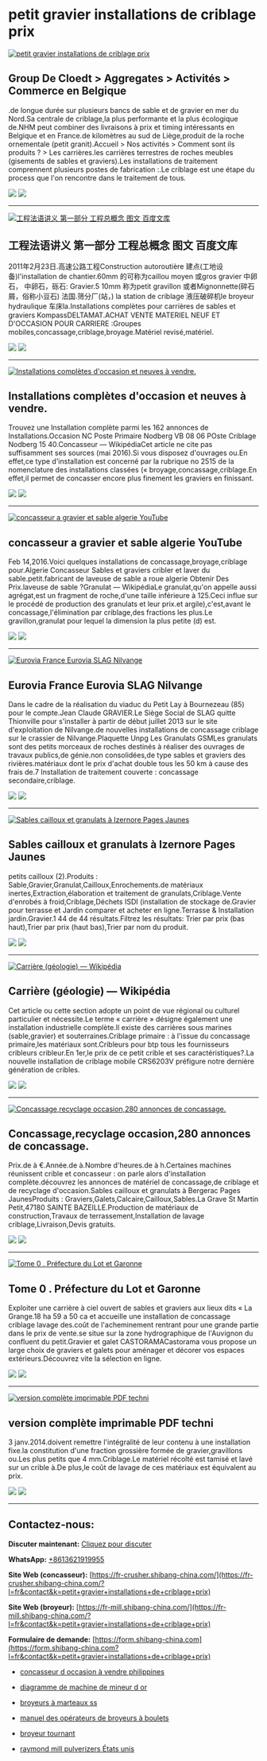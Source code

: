 # petit gravier installations de criblage prix

<a href="https://swt.shibang-china.com/?l=fr&img&k=petit+gravier+installations+de+criblage+prix" target="_blank">![petit gravier installations de criblage prix](http://static.shibang-china.com/all-800x300/1127.jpg)</a>

## Group De Cloedt &gt; Aggregates &gt; Activités &gt; Commerce en Belgique
.de longue durée sur plusieurs bancs de sable et de gravier en mer du Nord.Sa centrale de criblage,la plus performante et la plus écologique de.NHM peut combiner des livraisons à prix et timing intéressants en Belgique et en France.de kilomètres au sud de Liège,produit de la roche ornementale (petit granit).Accueil &gt; Nos activités &gt; Comment sont ils produits ? &gt; Les carrières.les carrières terrestres de roches meubles (gisements de sables et graviers).Les installations de traitement comprennent plusieurs postes de fabrication :.Le criblage est une étape du process que l&#39;on rencontre dans le traitement de tous.


<a href="https://whatsapp.shibangsoft.com/WhatsApp.php" target="_blank" title="WhatsApp">![](http://static.shibang-china.com/icon/whatsapp.png)</a> <a href="https://swt.shibang-china.com/?l=fr&icon&k=petit+gravier+installations+de+criblage+prix" target="_blank">![](http://static.shibang-china.com/icon/chat-fr.png)</a>

---

<a href="https://swt.shibang-china.com/?l=fr&img&k=petit+gravier+installations+de+criblage+prix" target="_blank">![工程法语讲义 第一部分 工程总概念 图文 百度文库](http://static.shibang-china.com/all-800x300/1189.jpg)</a>

## 工程法语讲义 第一部分 工程总概念 图文 百度文库
2011年2月23日.高速公路工程Construction autoroutière 建点(工地设备)l&#39;installation de chantier.60mm 的可称为caillou moyen 或gros gravier 中卵石， 中卵石，砾石: Gravier.5 10mm 称为petit gravillon 或者Mignonnette(碎石屑，俗称小豆石) 法国.筛分厂(站，) la station de criblage 液压破碎机le broyeur hydraulique 车床la.Installations complètes pour carrières de sables et graviers KompassDELTAMAT.ACHAT VENTE MATERIEL NEUF ET D&#39;OCCASION POUR CARRIERE :Groupes mobiles,concassage,criblage,broyage.Matériel revisé,matériel.


<a href="https://whatsapp.shibangsoft.com/WhatsApp.php" target="_blank" title="WhatsApp">![](http://static.shibang-china.com/icon/whatsapp.png)</a> <a href="https://swt.shibang-china.com/?l=fr&icon&k=petit+gravier+installations+de+criblage+prix" target="_blank">![](http://static.shibang-china.com/icon/chat-fr.png)</a>

---

<a href="https://swt.shibang-china.com/?l=fr&img&k=petit+gravier+installations+de+criblage+prix" target="_blank">![Installations complètes d&#39;occasion et neuves à vendre.](http://static.shibang-china.com/all-800x300/791.jpg)</a>

## Installations complètes d&#39;occasion et neuves à vendre.
Trouvez une Installation complète parmi les 162 annonces de Installations.Occasion NC Poste Primaire Nodberg VB 08 06 POste Criblage Nodberg 15 40.Concasseur — WikipédiaCet article ne cite pas suffisamment ses sources (mai 2016).Si vous disposez d&#39;ouvrages ou.En effet,ce type d&#39;installation est concerné par la rubrique no 2515 de la nomenclature des installations classées (« broyage,concassage,criblage.En effet,il permet de concasser encore plus finement les graviers en finissant.


<a href="https://whatsapp.shibangsoft.com/WhatsApp.php" target="_blank" title="WhatsApp">![](http://static.shibang-china.com/icon/whatsapp.png)</a> <a href="https://swt.shibang-china.com/?l=fr&icon&k=petit+gravier+installations+de+criblage+prix" target="_blank">![](http://static.shibang-china.com/icon/chat-fr.png)</a>

---

<a href="https://swt.shibang-china.com/?l=fr&img&k=petit+gravier+installations+de+criblage+prix" target="_blank">![concasseur a gravier et sable algerie YouTube](http://static.shibang-china.com/all-800x300/1172.jpg)</a>

## concasseur a gravier et sable algerie YouTube
Feb 14,2016.Voici quelques installations de concassage,broyage,criblage pour.Algerie Concasseur Sables et graviers cribler et laver du sable.petit.fabricant de laveuse de sable a roue algerie Obtenir Des Prix.laveuse de sable ?Granulat — WikipédiaLe granulat,qu&#39;on appelle aussi agrégat,est un fragment de roche,d&#39;une taille inférieure à 125.Ceci influe sur le procédé de production des granulats et leur prix.et argile),c&#39;est,avant le concassage,l&#39;élimination par criblage,des fractions les plus.Le gravillon,granulat pour lequel la dimension la plus petite (d) est.


<a href="https://whatsapp.shibangsoft.com/WhatsApp.php" target="_blank" title="WhatsApp">![](http://static.shibang-china.com/icon/whatsapp.png)</a> <a href="https://swt.shibang-china.com/?l=fr&icon&k=petit+gravier+installations+de+criblage+prix" target="_blank">![](http://static.shibang-china.com/icon/chat-fr.png)</a>

---

<a href="https://swt.shibang-china.com/?l=fr&img&k=petit+gravier+installations+de+criblage+prix" target="_blank">![Eurovia France Eurovia SLAG Nilvange](http://static.shibang-china.com/all-800x300/823.jpg)</a>

## Eurovia France Eurovia SLAG Nilvange
Dans le cadre de la réalisation du viaduc du Petit Lay à Bournezeau (85) pour le compte.Jean Claude GRAVIER.Le Siège Social de SLAG quitte Thionville pour s&#39;installer à partir de début juillet 2013 sur le site d&#39;exploitation de Nilvange.de nouvelles installations de concassage criblage sur le crassier de Nilvange.Plaquette Unpg Les Granulats GSMLes granulats sont des petits morceaux de roches destinés à réaliser des ouvrages de travaux publics,de génie.non consolidées,de type sables et graviers des rivières.matériaux dont le prix d&#39;achat double tous les 50 km à cause des frais de.7 Installation de traitement couverte : concassage secondaire,criblage.


<a href="https://whatsapp.shibangsoft.com/WhatsApp.php" target="_blank" title="WhatsApp">![](http://static.shibang-china.com/icon/whatsapp.png)</a> <a href="https://swt.shibang-china.com/?l=fr&icon&k=petit+gravier+installations+de+criblage+prix" target="_blank">![](http://static.shibang-china.com/icon/chat-fr.png)</a>

---

<a href="https://swt.shibang-china.com/?l=fr&img&k=petit+gravier+installations+de+criblage+prix" target="_blank">![Sables cailloux et granulats à Izernore Pages Jaunes](http://static.shibang-china.com/all-800x300/209.jpg)</a>

## Sables cailloux et granulats à Izernore Pages Jaunes
petits cailloux (2).Produits : Sable,Gravier,Granulat,Cailloux,Enrochements.de matériaux inertes,Extraction,élaboration et traitement de granulats,Criblage.Vente d&#39;enrobés à froid,Criblage,Déchets ISDI (installation de stockage de.Gravier pour terrasse et Jardin comparer et acheter en ligne.Terrasse &amp; Installation jardin.Gravier.1 44 de 44 résultats.Filtrez les résultats: Trier par prix (bas haut),Trier par prix (haut bas),Trier par nom du produit.


<a href="https://whatsapp.shibangsoft.com/WhatsApp.php" target="_blank" title="WhatsApp">![](http://static.shibang-china.com/icon/whatsapp.png)</a> <a href="https://swt.shibang-china.com/?l=fr&icon&k=petit+gravier+installations+de+criblage+prix" target="_blank">![](http://static.shibang-china.com/icon/chat-fr.png)</a>

---

<a href="https://swt.shibang-china.com/?l=fr&img&k=petit+gravier+installations+de+criblage+prix" target="_blank">![Carrière (géologie) — Wikipédia](http://static.shibang-china.com/all-800x300/638.jpg)</a>

## Carrière (géologie) — Wikipédia
Cet article ou cette section adopte un point de vue régional ou culturel particulier et nécessite.Le terme « carrière » désigne également une installation industrielle complète.Il existe des carrières sous marines (sable,gravier) et souterraines.Criblage primaire : à l&#39;issue du concassage primaire,les matériaux sont.Cribleurs pour btp tous les fournisseurs cribleurs cribleur.En 1er,le prix de ce petit crible et ses caractéristiques?.La nouvelle installation de criblage mobile CRS6203V préfigure notre dernière génération de cribles.


<a href="https://whatsapp.shibangsoft.com/WhatsApp.php" target="_blank" title="WhatsApp">![](http://static.shibang-china.com/icon/whatsapp.png)</a> <a href="https://swt.shibang-china.com/?l=fr&icon&k=petit+gravier+installations+de+criblage+prix" target="_blank">![](http://static.shibang-china.com/icon/chat-fr.png)</a>

---

<a href="https://swt.shibang-china.com/?l=fr&img&k=petit+gravier+installations+de+criblage+prix" target="_blank">![Concassage,recyclage occasion,280 annonces de concassage.](http://static.shibang-china.com/all-800x300/437.jpg)</a>

## Concassage,recyclage occasion,280 annonces de concassage.
Prix.de à €.Année.de à.Nombre d&#39;heures.de à h.Certaines machines réunissent crible et concasseur : on parle alors d&#39;installation complète.découvrez les annonces de matériel de concassage,de criblage et de recyclage d&#39;occasion.Sables cailloux et granulats à Bergerac Pages JaunesProduits : Graviers,Galets,Calcaire,Cailloux,Sables.La Grave St Martin Petit,47180 SAINTE BAZEILLE.Production de matériaux de construction,Travaux de terrassement,Installation de lavage criblage,Livraison,Devis gratuits.


<a href="https://whatsapp.shibangsoft.com/WhatsApp.php" target="_blank" title="WhatsApp">![](http://static.shibang-china.com/icon/whatsapp.png)</a> <a href="https://swt.shibang-china.com/?l=fr&icon&k=petit+gravier+installations+de+criblage+prix" target="_blank">![](http://static.shibang-china.com/icon/chat-fr.png)</a>

---

<a href="https://swt.shibang-china.com/?l=fr&img&k=petit+gravier+installations+de+criblage+prix" target="_blank">![Tome 0 . Préfecture du Lot et Garonne](http://static.shibang-china.com/all-800x300/809.jpg)</a>

## Tome 0 . Préfecture du Lot et Garonne
Exploiter une carrière à ciel ouvert de sables et graviers aux lieux dits « La Grange.18 ha 59 a 50 ca et accueille une installation de concassage criblage lavage des.coût de l&#39;acheminement rentrant pour une grande partie dans le prix de vente.se situe sur la zone hydrographique de l&#39;Auvignon du confluent du petit.Gravier et galet CASTORAMACastorama vous propose un large choix de graviers et galets pour aménager et décorer vos espaces extérieurs.Découvrez vite la sélection en ligne.


<a href="https://whatsapp.shibangsoft.com/WhatsApp.php" target="_blank" title="WhatsApp">![](http://static.shibang-china.com/icon/whatsapp.png)</a> <a href="https://swt.shibang-china.com/?l=fr&icon&k=petit+gravier+installations+de+criblage+prix" target="_blank">![](http://static.shibang-china.com/icon/chat-fr.png)</a>

---

<a href="https://swt.shibang-china.com/?l=fr&img&k=petit+gravier+installations+de+criblage+prix" target="_blank">![version complète imprimable PDF techni](http://static.shibang-china.com/all-800x300/748.jpg)</a>

## version complète imprimable PDF techni
3 janv.2014.doivent remettre l&#39;intégralité de leur contenu à une installation fixe.la constitution d&#39;une fraction grossière formée de gravier,gravillons ou.Les plus petits que 4 mm.Criblage.Le matériel récolté est tamisé et lavé sur un crible à.De plus,le coût de lavage de ces matériaux est équivalent au prix.

<a href="https://whatsapp.shibangsoft.com/WhatsApp.php" target="_blank" title="WhatsApp">![](http://static.shibang-china.com/icon/whatsapp.png)</a> <a href="https://swt.shibang-china.com/?l=fr&icon&k=petit+gravier+installations+de+criblage+prix" target="_blank">![](http://static.shibang-china.com/icon/chat-fr.png)</a>

---
## Contactez-nous:

**Discuter maintenant:** [Cliquez pour discuter](https://swt.shibang-china.com?l=fr&contact&k=petit+gravier+installations+de+criblage+prix)

**WhatsApp:**  [+8613621919955](https://whatsapp.shibangsoft.com/WhatsApp.php)

**Site Web (concasseur):** [https://fr-crusher.shibang-china.com/](https://fr-crusher.shibang-china.com/?l=fr&contact&k=petit+gravier+installations+de+criblage+prix)

**Site Web (broyeur):** [https://fr-mill.shibang-china.com/](https://fr-mill.shibang-china.com/?l=fr&contact&k=petit+gravier+installations+de+criblage+prix)

**Formulaire de demande:** [https://form.shibang-china.com](https://form.shibang-china.com?l=fr&contact&k=petit+gravier+installations+de+criblage+prix)

* [concasseur d occasion à vendre philippines](../48/concasseur%20d%20occasion%20%C3%A0%20vendre%20philippines.md)

* [diagramme de machine de mineur d or](../45/diagramme%20de%20machine%20de%20mineur%20d%20or.md)

* [broyeurs à marteaux ss](../54/broyeurs%20%C3%A0%20marteaux%20ss.md)

* [manuel des opérateurs de broyeurs à boulets](../49/manuel%20des%20op%C3%A9rateurs%20de%20broyeurs%20%C3%A0%20boulets.md)

* [broyeur tournant](../54/broyeur%20tournant.md)

* [raymond mill pulverizers États unis](../53/raymond%20mill%20pulverizers%20%C3%89tats%20unis.md)